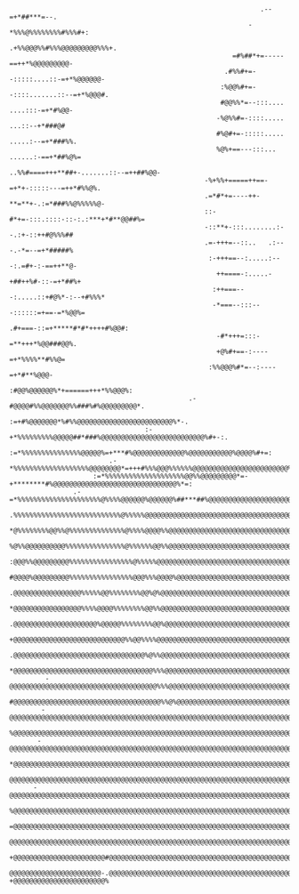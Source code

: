                                                                                                                                             
                                                                                                                                            
                                                                   .--=+*##***=--.                                                          
                                                                -*%%%@%%%%%%%%#%%%#+:                                                       
                                                             .+%%@@@%%#%%%@@@@@@@@@%%%+.                                                    
                                                            =#%##*+=-----==++*%@@@@@@@@@-                                                   
                                                          .#%%#+=--:::::....::-=+*%@@@@@@-                                                  
                                                         :%@@%#+=--::::.......::--=+*%@@@#.                                                 
                                                         #@@%%*=--:::....  ....:::-=+*#%@@-                                                 
                                                        -%@%%#=-::::.....    ...::--+*###@#                                                 
                                                        #%@#+=-:::::.....  .....:--=+*###%%.                                                
                                                        %@%+==---:::...   ......:-==+*##%@%=                                                
                                                      ..%%#====+++**##+-.......::--=++##%@@-                                                
                                                     -%+%%+=====++==-=+*+-:::::---=++*#%%@%.                                                
                                                     .=*#*+=----++-**=**+-.:=*###%%@%%%%%@-                                                 
                                                     ::-#*+=-:::.::::-::-:.:***+*#**@@##%=                                                  
                                                     -::**+-:::........:--.:+-::++#@%%%##                                                   
                                                     .=-+++=--::..   .:---.-*=--=+*#####%                                                   
                                                      :-+++==--:.....:---:.=#+-:-==++**@-                                                   
                                                        ++====-:.....-+##++%#-::-=+*##%+                                                    
                                                       :++===---:.....::+#@%*-:--+#%%%*                                                     
                                                       -*===--:::---::::::=+==-=*%@@%=                                                      
                                                       .#+===-::=+*****#*#*++++#%@@#:                                                       
                                                        -#*+++=:::-=**+++*%@@###@@%.                                                        
                                                        +@%#+==-:----=+*%%%%**#%%@=                                                         
                                                      :%%@@@%#*=--:----=+*#**%@@@-                                                          
                                                    :#@@%@@@@@@%*+======+++*%%@@@%:                                                         
                                                 .-#@@@@#%%@@@@@@@%%###%#%@@@@@@@@@*.                                                       
                                            :=+#%@@@@@@@*%#%%@@@@@@@@@@@@@@@@@@@@@@@@%*-.                                                   
                                      :-+*%%%%%%%%%@@@@@##*###%@@@@@@@@@@@@@@@@@@@@@@@@@@%#+-:.                                             
                                  :=*%%%%%%%%%%%%%%%@@@@@%=+***#%@@@@@@@@@@@@@%@@@@@@@@@@@%@@@@%#+=:                                        
                             .-*%%%%%%%%%%%%%%%%%%%@@@@@@@@*=+++#%%%@@@%%%%%%@@@@@@@@@@@@@@@@@@@@@@@@%*=:.                                  
                         :=*%%%%%%%%%%%%%%%%%%%%@@%%@@@@@@@@@*=-+********#%@@@@@@@@@@@@@@@@@@@@@@@@@@@@@@@%*=:                              
                    .-=*%%%%%%%%%%%%%%%%%%%%%@%%%%@@@@@@%@@@@@@%##***##%@@@@@@@@@@@@@@@@@@@@@@@@@@@@@@@@@@@@@@@#+-.                         
                  .%%%%%%%%%%%%%%%%%%%%%%%%%%%@%%%%%@@@@@@@@@@@@@@@@@@@@@@@@@@@@@@@@@@@@@@@@@@@@@@@@@@@@@@@@@@@@@@@%:                       
                  *@%%%%%%%%@@%%@%%%%%%%%%%%%%%@%%%%@@@@%%@@@@@@@@@@@@@@@@@@@@@@@@@@@@@@@@@@@@@@@@@@@@@@@@@@@@@@@@@@%                       
                  %@%%@@@@@@@@@@%%%%%%%%%%%%%%%@%%%%%%@@%%@@@@@@@@@@@@@@@@@@@@@@@@@@@@@@@@@@@@@@@@@@@@@@@@@@@@@@@@@@@=                      
                 :@@@%%@@@@@@@@@%%%%%%%%%%%%%%%%@%%%%%@@@@@@@@@@@@@@@@@@@@@@@@@@@@@@@@@@@@@@@@@@@@@@@@@@@@@@@@@@@@@@@@                      
                 #@@@@%@@@@@@@@@%%%%%%%%%%%%%%%%@@@%%%@@@@%@@@@@@@@@@@@@@@@@@@@@@@@@@@@@@@@@@@@@@@@@@@@@@@@@@@@@@@@@@@=                     
                .@@@@@@@@@@@@@@@@@%%%%%@@%%%%%%%%@@%@%@@@@@@@@@@@@@@@@@@@@@@@@@@@@@@@@@@@@@@@@@@@@@@@@@@@@@@@@@@@@@@@@@                     
                *@@@@@@@@@@@@@@@@@%%%%@@@@%%%%%%%%@@%%@@@@@@@@@@@@@@@@@@@@@@@@@@@@@@@@@@@@@@@@@@@@@@@@@@@@@@@@@@@@@@@@@-                    
               .@@@@@@@@@@@@@@@@@@@@@%@@@@@%%%%%%%%@@%@@@@@@@@@@@@@@@@@@@@@@@@@@@@@@@@@@@@@@@@@@@@@@@@@@@@@@@@@@@@@@@@@*                    
               +@@@@@@@@@@@@@@@@@@@@@@@@@@@@%%@@%%%%@@@@@@@@@@@@@@@@@@@@@@@@@@@@@@@@@@@@@@@@@@@@@@@@@@@@@@@@@@@@@@@@@@@@                    
              .@@@@@@@@@@@@@@@@@@@@@@@@@@@@@@@@@%@%%@@@@@@@@@@@@@@@@@@@@@@@@@@@@@@@@@@@@@@@@@@@@@@@@@@@@@@@@@@@@@@@@@@@@=                   
              *@@@@@@@@@@@@@@@@@@@@@@@@@@@@@@@@@@@%%%@@@@@@@@@@@@@@@@@@@@@@@@@@@@@@@@@@@@@@@@@@@@@@@@@@@@@@@@@@@@@@@@@@@%.                  
             -@@@@@@@@@@@@@@@@@@@@@@@@@@@@@@@@@@@@@%%%@@@@@@@@@@@@@@@@@@@@@@@@@@@@@@@@@@@@@@@@@@@@@@@@@@@@@@@@@@@@@@@@@@@%:                 
             #@@@@@@@@@@@@@@@@@@@@@@@@@@@@@@@@@@@@@%%@%@@@@@@@@@@@@@@@@@@@@@@@@@@@@@@@@@@@@@@@@@@@@@@@@@@@@@@@@@@@@@@@@@@@@:                
            -@@@@@@@@@@@@@@@@@@@@@@@@@@@@@@@@@@@@@@@@@@@@@@@@@@@@@@@@@@@@@@@@@@@@@@@@@@@@@@@@@@@@@@@@@@@@@@@@@@@@@@@@@@@@@@@.               
            %@@@@@@@@@@@@@@@@@@@@@@@@@@@@@@@@@@@@@@@@@@@@@@@@@@@@@@@@@@@@@@@@@@@@@@@@@@@@@@@@@@@@@@@@@@@@@@@@@@@@@@@@@@@@@@@%               
           -@@@@@@@@@@@@@@@@@@@@@@@@@@@@@@@@@@@@@@@@@@@@@@@@@@@@@@@@@@@@@@@@@@@@@@@@@@@@@@@@@@@@@@@@@@@@@@@@@@@@@@@@@@@@@@@@@#              
           *@@@@@@@@@@@@@@@@@@@@@@@@@@@@@@@@@@@@@@@@@@@@@@@@@@@@@@@@@@@@@@@@@@@@@@@@@@@@@@@@@@@@@@@@@@@@@@@@@@@@@@@@@@@@@@@@@@=             
           @@@@@@@@@@@@@@@@@@@@@@@@@@@@@@@@@@@@@@@@@@@@@@@@@@@@@@@@@@@@@@@@@@@@@@@@@@@@@@@@@@@@@@@@@@@@@@@@@@@@@@@@@@@@@@@@@@@@=            
          -@@@@@@@@@@@@@@@@@@@@@@@@@@@@@@@@@@@@@@@@@@@@@@@@@@@@@@@@@@@@@@@@@@@@@@@@@@@@@@@@@@@@@@@@@@@@@@@@@@@@@@@@@@@@@@@@@@@@@-           
          %@@@@@@@@@@@@@@@@@@@@@@@@@@@@@@@@@@@@@@@@@@@@@@@@@@@@@@@@@@@@@@@@@@@@@@@@@@@@@@@@@@@@@@@@@@@@@@@@@@@@@@@@@@@@@@@@@@@@@%.          
         =@@@@@@@@@@@@@@@@@@@@@@@@@@@@@@@@@@@@@@@@@@@@@@@@@@@@@@@@@@@@@@@@@@@@@@@@@@@@@@@@@@@@@@@@@@@@@@@@@@@@@@@@@@@@@@@@@@@@@@@%          
         @@@@@@@@@@@@@@@@@@@@@@@@@@@@@@@@@@@@@@@@@@@@@@@@@@@@@@@@@@@@@@@@@@@@@@@@@@@@@@@@@@@@@@@@@@@@@@@@@@@@@@@@@@@@@@@@@@@@@@@@@-         
        +@@@@@@@@@@@@@@@@@@@@@@@#@@@@@@@@@@@@@@@@@@@@@@@@@@@@@@@@@@@@@@@@@@@@@@@@@@@@@@@@@@@@@@@@@@@@@@@@#*@@@@@@@@@@@@@@@@@@@@@@@@:        
        @@@@@@@@@@@@@@@@@@@@@@@-.@@@@@@@@@@@@@@@@@@@@@@@@@@@@@@@@@@@@@@@@@@@@@@@@@@@@@@@@@@@@@@@@@@@@@@@@. +@@@@@@@@@@@@@@@@@@@@@@@%        
